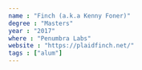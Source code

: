```yaml
---
name : "Finch (a.k.a Kenny Foner)"
degree : "Masters"
year : "2017"
where : "Penumbra Labs"
website : "https://plaidfinch.net/"
tags : ["alum"]
---
```


